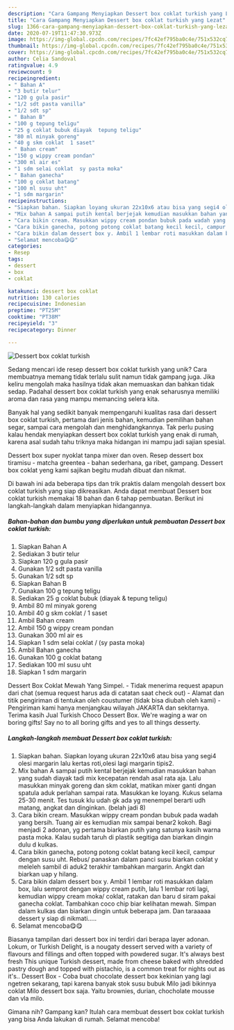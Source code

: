 ```yaml
---
description: "Cara Gampang Menyiapkan Dessert box coklat turkish yang Lezat"
title: "Cara Gampang Menyiapkan Dessert box coklat turkish yang Lezat"
slug: 1366-cara-gampang-menyiapkan-dessert-box-coklat-turkish-yang-lezat
date: 2020-07-19T11:47:30.973Z
image: https://img-global.cpcdn.com/recipes/7fc42ef795ba0c4e/751x532cq70/dessert-box-coklat-turkish-foto-resep-utama.jpg
thumbnail: https://img-global.cpcdn.com/recipes/7fc42ef795ba0c4e/751x532cq70/dessert-box-coklat-turkish-foto-resep-utama.jpg
cover: https://img-global.cpcdn.com/recipes/7fc42ef795ba0c4e/751x532cq70/dessert-box-coklat-turkish-foto-resep-utama.jpg
author: Celia Sandoval
ratingvalue: 4.9
reviewcount: 9
recipeingredient:
- " Bahan A"
- "3 butir telur"
- "120 g gula pasir"
- "1/2 sdt pasta vanilla"
- "1/2 sdt sp"
- " Bahan B"
- "100 g tepung teligu"
- "25 g coklat bubuk diayak  tepung teligu"
- "80 ml minyak goreng"
- "40 g skm coklat  1 saset"
- " Bahan cream"
- "150 g wippy cream pondan"
- "300 ml air es"
- "1 sdm selai coklat  sy pasta moka"
- " Bahan ganecha"
- "100 g coklat batang"
- "100 ml susu uht"
- "1 sdm margarin"
recipeinstructions:
- "Siapkan bahan. Siapkan loyang ukuran 22x10x6 atau bisa yang segi4 olesi margarin lalu kertas roti,olesi lagi margarin tipis2."
- "Mix bahan A sampai putih kental berjejak kemudian masukkan bahan yang sudah diayak tadi mix kecepatan rendah asal rata aja. Lalu masukkan minyak goreng dan skm coklat, matikan mixer ganti dngan spatula aduk perlahan sampai rata. Masukkan ke loyang. Kukus selama 25-30 menit. Tes tusuk klu udah gk ada yg menempel berarti udh matang, angkat dan dinginkan. (belah jadi 8)"
- "Cara bikin cream. Masukkan wippy cream pondan bubuk pada wadah yang bersih. Tuang air es kemudian mix sampai benar2 kokoh. Bagi menjadi 2 adonan, yg pertama biarkan putih yang satunya kasih warna pasta moka. Kalau sudah taruh di plastik segitiga dan biarkan dingin dulu d kulkas."
- "Cara bikin ganecha, potong potong coklat batang kecil kecil, campur dengan susu uht. Rebus/ panaskan dalam panci susu biarkan coklat y meleleh sambil di aduk2 terakhir tambahkan margarin. Angkt dan biarkan uap y hilang."
- "Cara bikin dalam dessert box y. Ambil 1 lembar roti masukkan dalam box, lalu semprot dengan wippy cream putih, lalu 1 lembar roti lagi, kemudian wippy cream moka/ coklat, ratakan dan baru d siram pakai ganecha coklat. Tambahkan coco chip biar kelihatan mewah. Simpan dalam kulkas dan biarkan dingin untuk beberapa jam. Dan taraaaaa dessert y siap di nikmati....."
- "Selamat mencoba😋😋"
categories:
- Resep
tags:
- dessert
- box
- coklat

katakunci: dessert box coklat 
nutrition: 130 calories
recipecuisine: Indonesian
preptime: "PT25M"
cooktime: "PT38M"
recipeyield: "3"
recipecategory: Dinner

---
```



![Dessert box coklat turkish](https://img-global.cpcdn.com/recipes/7fc42ef795ba0c4e/751x532cq70/dessert-box-coklat-turkish-foto-resep-utama.jpg)

Sedang mencari ide resep dessert box coklat turkish yang unik? Cara membuatnya memang tidak terlalu sulit namun tidak gampang juga. Jika keliru mengolah maka hasilnya tidak akan memuaskan dan bahkan tidak sedap. Padahal dessert box coklat turkish yang enak seharusnya memiliki aroma dan rasa yang mampu memancing selera kita.

Banyak hal yang sedikit banyak mempengaruhi kualitas rasa dari dessert box coklat turkish, pertama dari jenis bahan, kemudian pemilihan bahan segar, sampai cara mengolah dan menghidangkannya. Tak perlu pusing kalau hendak menyiapkan dessert box coklat turkish yang enak di rumah, karena asal sudah tahu triknya maka hidangan ini mampu jadi sajian spesial.

Dessert box super nyoklat tanpa mixer dan oven. Resep dessert box tiramisu - matcha greentea - bahan sederhana, ga ribet, gampang. Dessert box coklat yeng kami sajikan begitu mudah dibuat dan nikmat.


Di bawah ini ada beberapa tips dan trik praktis dalam mengolah dessert box coklat turkish yang siap dikreasikan. Anda dapat membuat Dessert box coklat turkish memakai 18 bahan dan 6 tahap pembuatan. Berikut ini langkah-langkah dalam menyiapkan hidangannya.

<!--inarticleads1-->

##### Bahan-bahan dan bumbu yang diperlukan untuk pembuatan Dessert box coklat turkish:

1. Siapkan  Bahan A
1. Sediakan 3 butir telur
1. Siapkan 120 g gula pasir
1. Gunakan 1/2 sdt pasta vanilla
1. Gunakan 1/2 sdt sp
1. Siapkan  Bahan B
1. Gunakan 100 g tepung teligu
1. Sediakan 25 g coklat bubuk (diayak &amp; tepung teligu)
1. Ambil 80 ml minyak goreng
1. Ambil 40 g skm coklat / 1 saset
1. Ambil  Bahan cream
1. Ambil 150 g wippy cream pondan
1. Gunakan 300 ml air es
1. Siapkan 1 sdm selai coklat / (sy pasta moka)
1. Ambil  Bahan ganecha
1. Gunakan 100 g coklat batang
1. Sediakan 100 ml susu uht
1. Siapkan 1 sdm margarin


Dessert Box Coklat Mewah Yang Simpel. - Tidak menerima request apapun dari chat (semua request harus ada di catatan saat check out) - Alamat dan titik pengiriman di tentukan oleh coustumer (tidak bisa diubah oleh kami) - Pengiriman kami hanya menjangkau wilayah JAKARTA dan sekitarnya. Terima kasih Jual Turkish Choco Dessert Box. We&#39;re waging a war on boring gifts! Say no to all boring gifts and yes to all things desserty. 

<!--inarticleads2-->

##### Langkah-langkah membuat Dessert box coklat turkish:

1. Siapkan bahan. Siapkan loyang ukuran 22x10x6 atau bisa yang segi4 olesi margarin lalu kertas roti,olesi lagi margarin tipis2.
1. Mix bahan A sampai putih kental berjejak kemudian masukkan bahan yang sudah diayak tadi mix kecepatan rendah asal rata aja. Lalu masukkan minyak goreng dan skm coklat, matikan mixer ganti dngan spatula aduk perlahan sampai rata. Masukkan ke loyang. Kukus selama 25-30 menit. Tes tusuk klu udah gk ada yg menempel berarti udh matang, angkat dan dinginkan. (belah jadi 8)
1. Cara bikin cream. Masukkan wippy cream pondan bubuk pada wadah yang bersih. Tuang air es kemudian mix sampai benar2 kokoh. Bagi menjadi 2 adonan, yg pertama biarkan putih yang satunya kasih warna pasta moka. Kalau sudah taruh di plastik segitiga dan biarkan dingin dulu d kulkas.
1. Cara bikin ganecha, potong potong coklat batang kecil kecil, campur dengan susu uht. Rebus/ panaskan dalam panci susu biarkan coklat y meleleh sambil di aduk2 terakhir tambahkan margarin. Angkt dan biarkan uap y hilang.
1. Cara bikin dalam dessert box y. Ambil 1 lembar roti masukkan dalam box, lalu semprot dengan wippy cream putih, lalu 1 lembar roti lagi, kemudian wippy cream moka/ coklat, ratakan dan baru d siram pakai ganecha coklat. Tambahkan coco chip biar kelihatan mewah. Simpan dalam kulkas dan biarkan dingin untuk beberapa jam. Dan taraaaaa dessert y siap di nikmati.....
1. Selamat mencoba😋😋


Biasanya tampilan dari dessert box ini terdiri dari berapa layer adonan. Lokum, or Turkish Delight, is a nougaty dessert served with a variety of flavours and fillings and often topped with powdered sugar. It&#39;s always best fresh This unique Turkish dessert, made from cheese baked with shredded pastry dough and topped with pistachio, is a common treat for nights out as it&#39;s.. Dessert Box - Coba buat chocolate dessert box kekinian yang lagi ngetren sekarang, tapi karena banyak stok susu bubuk Milo jadi bikinnya coklat Milo dessert box saja. Yaitu brownies, durian, chocholate mousse dan vla milo. 

Gimana nih? Gampang kan? Itulah cara membuat dessert box coklat turkish yang bisa Anda lakukan di rumah. Selamat mencoba!
